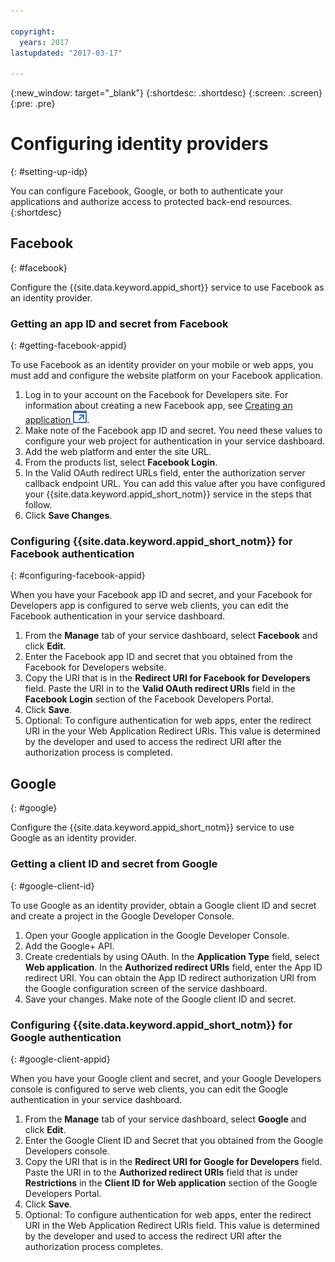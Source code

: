 ```yaml
---

copyright:
  years: 2017
lastupdated: "2017-03-17"

---
```


{:new_window: target="_blank"}
{:shortdesc: .shortdesc}
{:screen: .screen}
{:pre: .pre}

# Configuring identity providers
{: #setting-up-idp}

You can configure Facebook, Google, or both to authenticate your applications and authorize access to protected back-end resources.
{:shortdesc}


## Facebook
{: #facebook}

Configure the {{site.data.keyword.appid_short}} service to use Facebook as an identity provider.

<!--- ### Sequence diagram
{: #facebook-sequence-diagram}--->

### Getting an app ID and secret from Facebook
{: #getting-facebook-appid}

To use Facebook as an identity provider on your mobile or web apps, you must add and configure the website platform on your Facebook application.

1. Log in to your account on the Facebook for Developers site. For information about creating a new Facebook app, see <a href="https://developers.facebook.com/docs/apps/register" target="_blank">Creating an application <img src="../../icons/launch-glyph.svg" alt="External link icon"></a>.
2. Make note of the Facebook app ID and secret. You need these values to configure your web project for authentication in your service dashboard.
3. Add the web platform and enter the site URL.
4. From the products list, select **Facebook Login**.
5. In the Valid OAuth redirect URLs field, enter the authorization server callback endpoint URL. You can add this value after you have configured your {{site.data.keyword.appid_short_notm}} service in the steps that follow.
6. Click **Save Changes**.

### Configuring {{site.data.keyword.appid_short_notm}} for Facebook authentication
{: #configuring-facebook-appid}

When you have your Facebook app ID and secret, and your Facebook for Developers app is configured to serve web clients, you can edit the Facebook authentication in your service dashboard.

1. From the **Manage** tab of your service dashboard, select **Facebook** and click **Edit**.
2. Enter the Facebook app ID and secret that you obtained from the Facebook for Developers website.
3. Copy the URI that is in the **Redirect URI for Facebook for Developers** field. Paste the URI in to the **Valid OAuth redirect URIs** field in the **Facebook Login** section of the Facebook Developers Portal.
4. Click **Save**.
5. Optional: To configure authentication for web apps, enter the redirect URI in the your Web Application Redirect URIs. This value is determined by the developer and used to access the redirect URI after the authorization process is completed.


## Google
{: #google}

Configure the {{site.data.keyword.appid_short_notm}} service to use Google as an identity provider.

<!--- ### Sequence diagram
{: #google-sequence-diagram}--->

### Getting a client ID and secret from Google
{: #google-client-id}

To use Google as an identity provider, obtain a Google client ID and secret and create a project in the Google Developer Console.

1. Open your Google application in the Google Developer Console.
2. Add the Google+ API.
3. Create credentials by using OAuth. In the **Application Type** field, select **Web application**. In the **Authorized redirect URIs** field, enter the App ID redirect URI. You can obtain the App ID redirect authorization URI from the Google configuration screen of the service dashboard.
4. Save your changes. Make note of the Google client ID and secret.




### Configuring {{site.data.keyword.appid_short_notm}} for Google authentication
{: #google-client-appid}

When you have your Google client and secret, and your Google Developers console is configured to serve web clients, you can edit the Google authentication in your service dashboard.

1. From the **Manage** tab of your service dashboard, select **Google** and click **Edit**.
3. Enter the Google Client ID and Secret that you obtained from the Google Developers console.
4. Copy the URI that is in the **Redirect URI for Google for Developers** field. Paste the URI in to the **Authorized redirect URIs** field that is under **Restrictions** in the **Client ID for Web application** section of the Google Developers Portal.
5. Click **Save**.
6. Optional: To configure authentication for web apps, enter the redirect URI in the Web Application Redirect URIs field. This value is determined by the developer and used to access the redirect URI after the authorization process completes.



<!---[## Bring your own OAuth2/OIDC identity provider
{: #oauth2}

### About
{: #oauth2-about}
### Sequence diagram
{: #oauth2-sequence-diagram}
### Configuring AppID for BYOIDP OAuth2 authentication
{: #oauth2-appid} SHAWNA: Is this Interconnect?]--->
